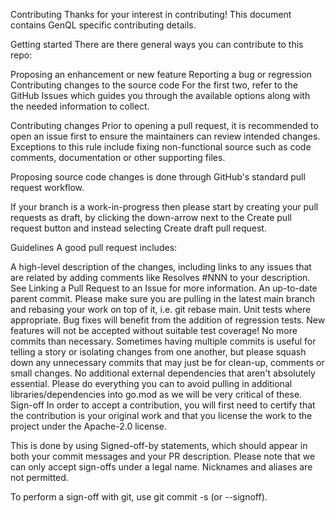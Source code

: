 Contributing
Thanks for your interest in contributing! This document contains GenQL specific contributing details.

Getting started
There are there general ways you can contribute to this repo:

Proposing an enhancement or new feature
Reporting a bug or regression
Contributing changes to the source code
For the first two, refer to the GitHub Issues which guides you through the available options along with the needed information to collect.

Contributing changes
Prior to opening a pull request, it is recommended to open an issue first to ensure the maintainers can review intended changes. Exceptions to this rule include fixing non-functional source such as code comments, documentation or other supporting files.

Proposing source code changes is done through GitHub's standard pull request workflow.

If your branch is a work-in-progress then please start by creating your pull requests as draft, by clicking the down-arrow next to the Create pull request button and instead selecting Create draft pull request.

Guidelines
A good pull request includes:

A high-level description of the changes, including links to any issues that are related by adding comments like Resolves #NNN to your description. See Linking a Pull Request to an Issue for more information.
An up-to-date parent commit. Please make sure you are pulling in the latest main branch and rebasing your work on top of it, i.e. git rebase main.
Unit tests where appropriate. Bug fixes will benefit from the addition of regression tests. New features will not be accepted without suitable test coverage!
No more commits than necessary. Sometimes having multiple commits is useful for telling a story or isolating changes from one another, but please squash down any unnecessary commits that may just be for clean-up, comments or small changes.
No additional external dependencies that aren't absolutely essential. Please do everything you can to avoid pulling in additional libraries/dependencies into go.mod as we will be very critical of these.
Sign-off
In order to accept a contribution, you will first need to certify that the contribution is your original work and that you license the work to the project under the Apache-2.0 license.

This is done by using Signed-off-by statements, which should appear in both your commit messages and your PR description. Please note that we can only accept sign-offs under a legal name. Nicknames and aliases are not permitted.

To perform a sign-off with git, use git commit -s (or --signoff).
